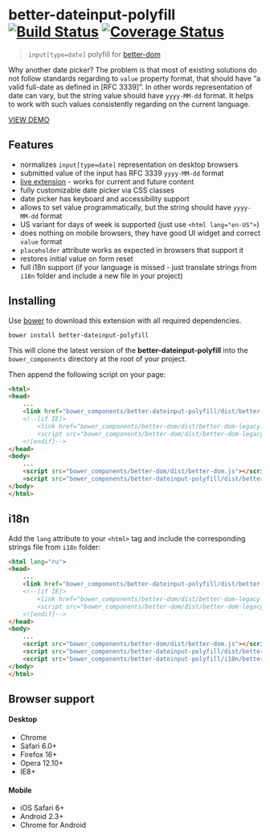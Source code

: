 # better-dateinput-polyfill [![Build Status][travis-image]][travis-url] [![Coverage Status][coveralls-image]][coveralls-url]
> `input[type=date]` polyfill for [better-dom](https://github.com/chemerisuk/better-dom)

Why another date picker? The problem is that most of existing solutions do not follow standards regarding to `value` property format, that should have “a valid full-date as defined in [RFC 3339]”. In other words representation of date can vary, but the string value should have `yyyy-MM-dd` format. It helps to work with such values consistently regarding on the current language.

[VIEW DEMO](http://chemerisuk.github.io/better-dateinput-polyfill/)

## Features

* normalizes `input[type=date]` representation on desktop browsers
* submitted value of the input has RFC 3339 `yyyy-MM-dd` format
* [live extension](https://github.com/chemerisuk/better-dom/wiki/Live-extensions) - works for current and future content
* fully customizable date picker via CSS classes
* date picker has keyboard and accessibility support
* allows to set value programmatically, but the string should have `yyyy-MM-dd` format
* US variant for days of week is supported (just use `<html lang="en-US">`)
* does nothing on mobile browsers, they have good UI widget and correct `value` format 
* `placeholder` attribute works as expected in browsers that support it
* restores initial value on form reset
* full i18n support (if your language is missed - just translate strings from `i18n` folder and include a new file in your project)

Installing
----------
Use [bower](http://bower.io/) to download this extension with all required dependencies.

    bower install better-dateinput-polyfill

This will clone the latest version of the __better-dateinput-polyfill__ into the `bower_components` directory at the root of your project.

Then append the following script on your page:

```html
<html>
<head>
    ...
    <link href="bower_components/better-dateinput-polyfill/dist/better-dateinput-polyfill.css" rel="stylesheet"/>
    <!--[if IE]>
        <link href="bower_components/better-dom/dist/better-dom-legacy.htc" rel="htc"/>
        <script src="bower_components/better-dom/dist/better-dom-legacy.js"></script>
    <![endif]-->
</head>
<body>
    ...
    <script src="bower_components/better-dom/dist/better-dom.js"></script>
    <script src="bower_components/better-dateinput-polyfill/dist/better-dateinput-polyfill.js"></script>
</body>
</html>
```

i18n
----
Add the `lang` attribute to your `<html>` tag and include the corresponding strings file from `i18n` folder:

```html
<html lang="ru">
<head>
    ...
    <link href="bower_components/better-dateinput-polyfill/dist/better-dateinput-polyfill.css" rel="stylesheet"/>
    <!--[if IE]>
        <link href="bower_components/better-dom/dist/better-dom-legacy.htc" rel="htc"/>
        <script src="bower_components/better-dom/dist/better-dom-legacy.js"></script>
    <![endif]-->
</head>
<body>
    ...
    <script src="bower_components/better-dom/dist/better-dom.js"></script>
    <script src="bower_components/better-dateinput-polyfill/dist/better-dateinput-polyfill.js"></script>
    <script src="bower_components/better-dateinput-polyfill/i18n/better-dateinput-polyfill.ru.js"></script>
</body>
</html>
```

## Browser support
#### Desktop
* Chrome
* Safari 6.0+
* Firefox 16+
* Opera 12.10+
* IE8+

#### Mobile
* iOS Safari 6+
* Android 2.3+
* Chrome for Android

[travis-url]: http://travis-ci.org/chemerisuk/better-dateinput-polyfill
[travis-image]: https://api.travis-ci.org/chemerisuk/better-dateinput-polyfill.png?branch=master

[coveralls-url]: https://coveralls.io/r/chemerisuk/better-dateinput-polyfill
[coveralls-image]: https://coveralls.io/repos/chemerisuk/better-dateinput-polyfill/badge.png?branch=master

